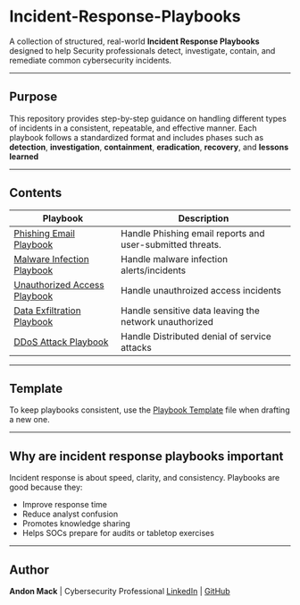 # Incident-Response-Playbooks

A collection of structured, real-world **Incident Response Playbooks** designed to help Security professionals detect, investigate, contain, and remediate common cybersecurity incidents. 

---

## Purpose

This repository provides step-by-step guidance on handling different types of incidents in a consistent, repeatable, and effective manner. Each playbook follows a standardized format and includes phases such as **detection**, **investigation**, **containment**, **eradication**, **recovery**, and **lessons learned**

---

## Contents

| Playbook | Description |
|----------|-------------|
| [Phishing Email Playbook](https://github.com/amack3131/Phishing-Email.md)         | Handle Phishing email reports and user-submitted threats. |
| [Malware Infection Playbook](https://github.com/amack3131/Malware-Infection-Incident-Response-Playbook/blob/main/README.md) | Handle malware infection alerts/incidents   |
| [Unauthorized Access Playbook](https://github.com/amack3131/Unauthorized-Access-Playbook/blob/main/README.md) | Handle unauthroized access incidents |
| [Data Exfiltration Playbook](./Data-Exfiltration.md) | Handle sensitive data leaving the network unauthorized |
| [DDoS Attack Playbook](./DDos-Attack.md) | Handle Distributed denial of service attacks |
---

## Template

To keep playbooks consistent, use the [Playbook Template](https://github.com/amack3131/Playbook-Template.md) file when drafting a new one.

---

## Why are incident response playbooks important

Incident response is about speed, clarity, and consistency. Playbooks are good because they:
- Improve response time
- Reduce analyst confusion
- Promotes knowledge sharing
- Helps SOCs prepare for audits or tabletop exercises

---

## Author
**Andon Mack** | Cybersecurity Professional
[LinkedIn](https://www.linkedin.com/in/andon-mack-62632ab2/) | [GitHub](https://github.com/amack3131)

